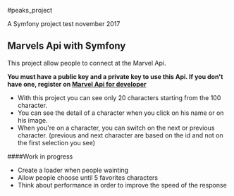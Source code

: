 #peaks_project


A Symfony project test november 2017
## Marvels Api with Symfony

This project allow people to connect at the Marvel Api.

**You must have a public key and a private key to use this Api. If you don't have one, register on [Marvel Api for developer](https://developer.marvel.com)**

* With this project you can see only 20 characters starting from the 100 character.
* You can see the detail of a character when you click on his name or on his image.
* When you're on a character, you can switch on the next or previous character. (previous and next character are based on the id and not on the first selection you see)


####Work in progress

* Create a loader when people wainting
* Allow people choose until 5 favorites characters
* Think about performance in order to improve the speed of the response
